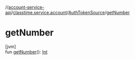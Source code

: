 //[account-service-api](../../../index.md)/[classtime.service.account](../index.md)/[AuthTokenSource](index.md)/[getNumber](get-number.md)

# getNumber

[jvm]\
fun [getNumber](get-number.md)(): [Int](https://kotlinlang.org/api/latest/jvm/stdlib/kotlin/-int/index.html)
